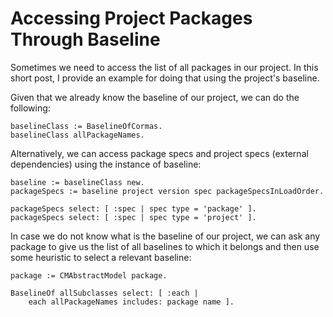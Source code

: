 # Accessing Project Packages Through Baseline

Sometimes we need to access the list of all packages in our project. In this short post, I provide an example for doing that using the project's baseline.

Given that we already know the baseline of our project, we can do the following:

```Smalltalk
baselineClass := BaselineOfCormas.
baselineClass allPackageNames.
```

Alternatively, we can access package specs and project specs (external dependencies) using the instance of baseline:

```Smalltalk
baseline := baselineClass new.
packageSpecs := baseline project version spec packageSpecsInLoadOrder.

packageSpecs select: [ :spec | spec type = 'package' ].
packageSpecs select: [ :spec | spec type = 'project' ].
```

In case we do not know what is the baseline of our project, we can ask any package to give us the list of all baselines to which it belongs and then use some heuristic to select a relevant baseline:

```Smalltalk
package := CMAbstractModel package.

BaselineOf allSubclasses select: [ :each |
	each allPackageNames includes: package name ].
```
